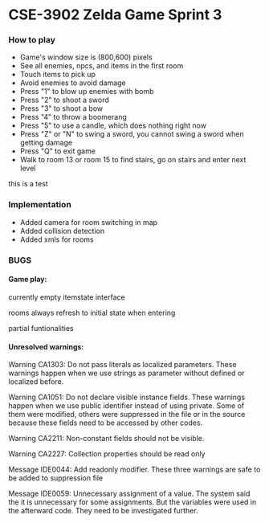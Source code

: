 # CSE-3902 Zelda Game Sprint 3
### How to play

* Game's window size is (800,600) pixels
* See all enemies, npcs, and items in the first room
* Touch items to pick up
* Avoid enemies to avoid damage
* Press "1" to blow up enemies with bomb
* Press "2" to shoot a sword
* Press "3" to shoot a bow
* Press "4" to throw a boomerang
* Press "5" to use a candle, which does nothing right now
* Press "Z" or "N" to swing a sword, you cannot swing a sword when getting damage
* Press "Q" to exit game 
* Walk to room 13 or room 15 to find stairs, go on stairs and enter next level

this is a test

### Implementation

* Added camera for room switching in map
* Added collision detection
* Added xmls for rooms

### BUGS

#### Game play:  

currently empty itemstate interface  

rooms always refresh to initial state when entering  

partial funtionalities  

#### Unresolved warnings:  

Warning CA1303: Do not pass literals as localized parameters. These warnings happen when we use strings as parameter without defined or localized before.   

Warning CA1051: Do not declare visible instance fields. These warnings happen when we use public identifier instead of using private. Some of them were modified, others were suppressed in the file or in the source because these fields need to be accessed by other codes.  

Warning CA2211: Non-constant fields should not be visible.  

Warning CA2227: Collection properties should be read only  

Message IDE0044: Add readonly modifier. These three warnings are safe to be added to suppression file   

Message IDE0059: Unnecessary assignment of a value. The system said the it is unnecessary for some assignments. But the variables were used in the afterward code. They need to be investigated further.  

